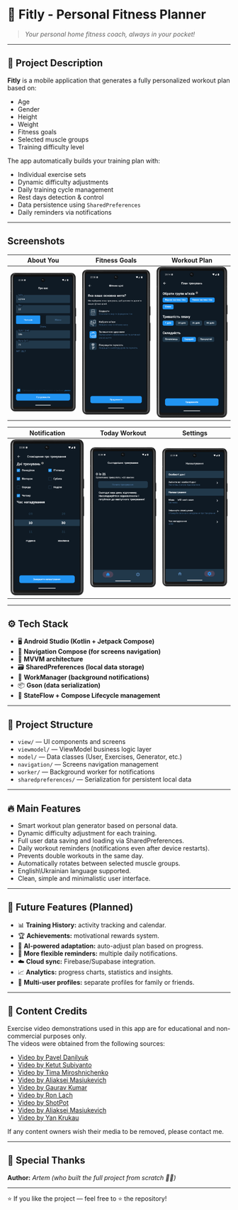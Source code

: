 # 💪 Fitly - Personal Fitness Planner

> _Your personal home fitness coach, always in your pocket!_

---

## 📱 Project Description

**Fitly** is a mobile application that generates a fully personalized workout plan based on:

- Age
- Gender
- Height
- Weight
- Fitness goals
- Selected muscle groups
- Training difficulty level

The app automatically builds your training plan with:

- Individual exercise sets
- Dynamic difficulty adjustments
- Daily training cycle management
- Rest days detection & control
- Data persistence using `SharedPreferences`
- Daily reminders via notifications

---

## Screenshots

| About You | Fitness Goals | Workout Plan |
|-----------|---------------|--------------|
| ![About You](screenshots/Screenshot_20250615_223805.png) | ![Fitness Goals](screenshots/Screenshot_20250615_223818.png) | ![Workout Plan](screenshots/Screenshot_20250615_231434.png) |

| Notification | Today Workout | Settings |
|--------------|---------------|----------|
| ![Notification](screenshots/Screenshot_20250615_223838.png) | ![Today Workout](screenshots/Screenshot_20250615_223848.png) | ![Settings](screenshots/Screenshot_20250615_223904.png) |
---

## ⚙️ Tech Stack

- 🖥 **Android Studio (Kotlin + Jetpack Compose)**
- 🧭 **Navigation Compose (for screens navigation)**
- 🔀 **MVVM architecture**
- 🗃 **SharedPreferences (local data storage)**
- 🔔 **WorkManager (background notifications)**
- 📦 **Gson (data serialization)**
- 🔄 **StateFlow + Compose Lifecycle management**

---

## 📂 Project Structure

- `view/` — UI components and screens
- `viewmodel/` — ViewModel business logic layer
- `model/` — Data classes (User, Exercises, Generator, etc.)
- `navigation/` — Screens navigation management
- `worker/` — Background worker for notifications
- `sharedpreferences/` — Serialization for persistent local data

---

## 🔥 Main Features

- Smart workout plan generator based on personal data.
- Dynamic difficulty adjustment for each training.
- Full user data saving and loading via SharedPreferences.
- Daily workout reminders (notifications even after device restarts).
- Prevents double workouts in the same day.
- Automatically rotates between selected muscle groups.
- English\Ukrainian language supported.
- Clean, simple and minimalistic user interface.

---

## 🌟 Future Features (Planned)

- 📊 **Training History:** activity tracking and calendar.
- 🏆 **Achievements:** motivational rewards system.
- 🤖 **AI-powered adaptation:** auto-adjust plan based on progress.
- 🔔 **More flexible reminders:** multiple daily notifications.
- ☁️ **Cloud sync:** Firebase/Supabase integration.
- 📈 **Analytics:** progress charts, statistics and insights.
- 👥 **Multi-user profiles:** separate profiles for family or friends.

---

## 🔗 Content Credits

Exercise video demonstrations used in this app are for educational and non-commercial purposes only.  
The videos were obtained from the following sources:

- [Video by Pavel Danilyuk]((https://www.pexels.com/video/a-man-doing-push-ups-4367576/))
- [Video by Ketut Subiyanto]((https://www.pexels.com/video/man-doing-tricep-dip-exercise-4804798/))
- [Video by Tima Miroshnichenko](https://www.pexels.com/video/man-doing-incline-push-ups-6388865/)
- [Video by Aliaksei Masiukevich](https://www.pexels.com/video/dynamic-indoor-fitness-routine-for-women-31035747/)
- [Video by Gaurav Kumar](https://www.pexels.com/video/intense-calf-workout-in-gym-setting-32115656/)
- [Video by Ron Lach](https://www.pexels.com/video/women-doing-aerobics-7928054/)
- [Video by ShotPot](https://www.pexels.com/video/man-sport-athlete-exercise-4110015/)
- [Video by Aliaksei Masiukevich](https://www.pexels.com/video/dynamic-plank-workout-for-core-strength-31035752/)
- [Video by Yan Krukau](https://www.pexels.com/video/person-doing-tiptoe-8480443/)

If any content owners wish their media to be removed, please contact me.

---

## 🙏 Special Thanks

**Author:** _Artem (who built the full project from scratch 💪🔥)_

---

⭐ If you like the project — feel free to ⭐ the repository!
